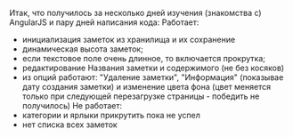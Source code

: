 Итак, что получилось за несколько дней изучения (знакомства с) AngularJS и пару дней написания кода:
Работает:
- инициализация заметок из хранилища и их сохранение
- динамическая высота заметок;
- если текстовое поле очень длинное, то включается прокрутка;
- редактирование Названия заметки и содержимого (не без косяков)
- из опций работают: "Удаление заметки", "Информация" (показывае дату создания заметки) и изменение цвета фона (цвет меняется только при следующей перезагрузке страницы - победить не получилось)
Не работает:
- категории и ярлыки прикрутить пока не успел
- нет списка всех заметок
